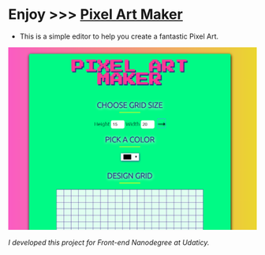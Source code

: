 # Enjoy >>> [Pixel Art Maker](https://cunhaferreira.github.io/PixelMaker/)

* This is a simple editor to help you create a fantastic Pixel Art. 

<img src="pixel.png">

*I developed this project for Front-end Nanodegree at Udaticy.*
